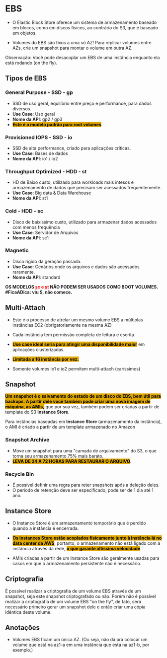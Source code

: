# EBS
- O Elastic Block Store oferece um sistema de armazenamento baseado em 
blocos, como em discos físicos, ao contrário do S3, que é baseado em objetos.

- Volumes do EBS são fixos a uma só AZ! Para replicar volumes entre AZs,
crie um snapshot para montar o volume em outra AZ.

Observação: Você pode desacoplar um EBS de uma instância enquanto ela 
está rodando (on the fly).

## Tipos de EBS
### General Purpose - SSD - gp
- SSD de uso geral, equilíbrio entre preço e performance, para dados 
diversos.
- **Use Case**: Uso geral
- **Nome da API**: gp2 / gp3
- <span style="background-color: #e0a800; color: black;font-weight:bold">Este é o modelo padrão para root volumes</span>

### Provisioned IOPS - SSD - io
- SSD de alta performance, criado para aplicações críticas.
- **Use Case**: Bases de dados
- **Nome da API**: io1 / io2

### Throughput Optimized - HDD - st
- HD de Baixo custo, utilizado para workloads mais intesos e armazenamento de dados que precisam ser acessados frequentemente.
- **Use Case**: Big data & Data Warehouse
- **Nome da API**: st1

### Cold - HDD - sc 
- Disco de baixíssimo custo, utilizado para armazenar dados acessados com menos frequência
- **Use Case**: Servidor de Arquivos
- **Nome da API**: sc1


### Magnetic
- Disco rígido da geração passada.
- **Use Case**: Cenários onde os arquivos e dados são acessados raramente.
- **Nome da API**: standard

**OS MODELOS <span style="color:red "><ins>s</ins>c e <ins>s</ins>t</span> NÃO PODEM SER USADOS COMO BOOT VOLUMES. 
#FicaADica: viu S, não comece.**

## Multi-Attach
- Este é o processo de atrelar um mesmo volume EBS a múltiplas instâncias EC2 (obrigatoriamente na mesma AZ)

- Cada instância tem permissão completa de leitura e escrita.

- <span style="background-color: #e0a800; color: black;font-weight:bold">Use case ideal seria para atingir uma disponibilidade maior</span> em aplicações clusterizadas.

- <span style="background-color: #e0a800; color: black;font-weight:bold">Limitada a 16 instância por vez.</span>

- Somente volumes io1 e io2 permitem multi-attach (caríssimos)

## Snapshot
<span style="background-color: #e0a800; color: black;font-weight:bold"> Um snapshot é o salvamento do estado de um disco do EBS, bem útil para backups. A partir dele você também pode criar uma nova imagem de máquina, as AMIs,</span> que por sua vez, também podem ser criadas a partir de template do S3 **Instance Store**.

Para instâncias baseadas em **Instance Store** (armazenamento da 
instância), o AMI é criado a partir de um template armazenado no Amazon

### Snapshot Archive
- Move um snapshot para uma "camada de arquivamento" do S3, o que torna seu armazenamento 75% mais barato.
- <span style="background-color: #e0a800; color: black;font-weight:bold">LEVA DE 24 A 72 HORAS PARA RESTAURAR O ARQUIVO</span>.

### Recycle Bin
- É possível definir uma regra para reter snapshots após a deleção deles.
- O período de retenção deve ser especificado, pode ser de 1 dia até 1 ano.

## Instance Store
- O Instance Store é um armazenamento temporário que é perdido quando a instância é encerrada. 

- <span style="background-color: #e0a800; color: black;font-weight:bold">Os Instances Store estão acoplados físicamente junto à instância lá no data center da AWS</span>, portanto, o armazenamento não está ligado com a instância através da rede, <span style="background-color: #e0a800; color: black;font-weight:bold">o que garante altíssima velocidade</span>.

- AMIs criadas a partir de um Instance Store são geralmente usadas para casos em que o armazenamento persistente não é necessário.

## Criptografia
É possível realizar a criptografia de um volume EBS através de um snapshot, seja este snapshot criptografado ou não. Porém não é possível realizar a criptografia de um volume EBS "on the fly", de fato, será necessário primeiro gerar um snapshot dele e então criar uma cópia idêntica deste volume.

## Anotações

- Volumes EBS ficam um única AZ. (Ou seja, não dá pra colocar um volume que está na az1-a em uma instância que está na az1-b, por exemplo.)